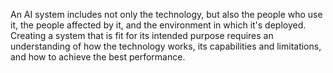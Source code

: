 An AI system includes not only the technology, but also the people who use it, the people affected by it, and the environment in which it's deployed. Creating a system that is fit for its intended purpose requires an understanding of how the technology works, its capabilities and limitations, and how to achieve the best performance.